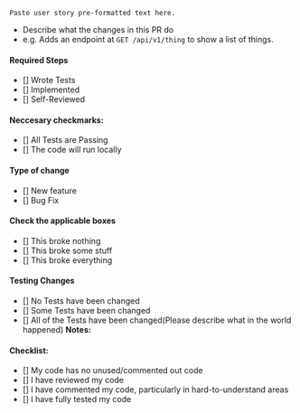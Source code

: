 <!--reference relevant issue(s) here ("Closes #n", etc) as applicable -->

```
Paste user story pre-formatted text here.
```
- Describe what the changes in this PR do
- e.g. Adds an endpoint at `GET /api/v1/thing` to show a list of things.

#### Required Steps
- [] Wrote Tests
- [] Implemented
- [] Self-Reviewed

#### Neccesary checkmarks:
- [] All Tests are Passing
- [] The code will run locally

#### Type of change
- [] New feature
- [] Bug Fix

#### Check the applicable boxes
- [] This broke nothing
- [] This broke some stuff
- [] This broke everything

#### Testing Changes
- [] No Tests have been changed
- [] Some Tests have been changed
- [] All of the Tests have been changed(Please describe what in the world happened)
__Notes:__

#### Checklist:
- [] My code has no unused/commented out code
- [] I have reviewed my code
- [] I have commented my code, particularly in hard-to-understand areas
- [] I have fully tested my code

